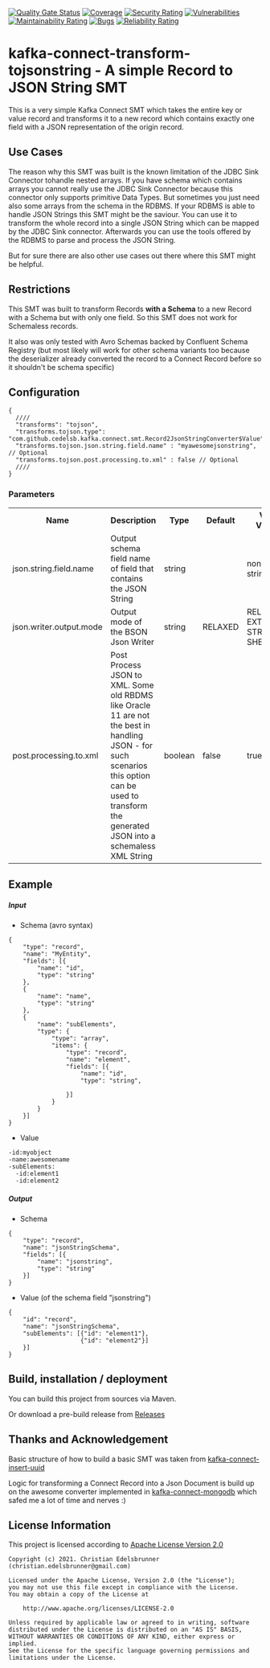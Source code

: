 [![Quality Gate Status](https://sonarcloud.io/api/project_badges/measure?project=an0r0c_kafka-connect-transform-tojsonstring&metric=alert_status)](https://sonarcloud.io/dashboard?id=an0r0c_kafka-connect-transform-tojsonstring)
[![Coverage](https://sonarcloud.io/api/project_badges/measure?project=an0r0c_kafka-connect-transform-tojsonstring&metric=coverage)](https://sonarcloud.io/dashboard?id=an0r0c_kafka-connect-transform-tojsonstring)
[![Security Rating](https://sonarcloud.io/api/project_badges/measure?project=an0r0c_kafka-connect-transform-tojsonstring&metric=security_rating)](https://sonarcloud.io/dashboard?id=an0r0c_kafka-connect-transform-tojsonstring)
[![Vulnerabilities](https://sonarcloud.io/api/project_badges/measure?project=an0r0c_kafka-connect-transform-tojsonstring&metric=vulnerabilities)](https://sonarcloud.io/dashboard?id=an0r0c_kafka-connect-transform-tojsonstring)
[![Maintainability Rating](https://sonarcloud.io/api/project_badges/measure?project=an0r0c_kafka-connect-transform-tojsonstring&metric=sqale_rating)](https://sonarcloud.io/dashboard?id=an0r0c_kafka-connect-transform-tojsonstring)
[![Bugs](https://sonarcloud.io/api/project_badges/measure?project=an0r0c_kafka-connect-transform-tojsonstring&metric=bugs)](https://sonarcloud.io/dashboard?id=an0r0c_kafka-connect-transform-tojsonstring)
[![Reliability Rating](https://sonarcloud.io/api/project_badges/measure?project=an0r0c_kafka-connect-transform-tojsonstring&metric=reliability_rating)](https://sonarcloud.io/dashboard?id=an0r0c_kafka-connect-transform-tojsonstring)

# kafka-connect-transform-tojsonstring - A simple Record to JSON String SMT
This is a very simple Kafka Connect SMT which takes the entire key or value record and transforms it to a new record which contains exactly one field with a JSON representation of the origin record. 

## Use Cases
The reason why this SMT was built is the known limitation of the JDBC Sink Connector tohandle nested arrays. If you have schema which contains arrays you cannot really use the JDBC Sink Connector because this connector only supports primitive Data Types. 
But sometimes you just need also some arrays from the schema in the RDBMS. If your RDBMS is able to handle JSON Strings this SMT might be the saviour. You can use it to transform the whole record into a single JSON String which can be mapped by the JDBC Sink connector. 
Afterwards you can use the tools offered by the RDBMS to parse and process the JSON String.

But for sure there are also other use cases out there where this SMT might be helpful.

## Restrictions
This SMT was built to transform Records **with a Schema** to a new Record with a Schema but with only one field. 
So this SMT does not work for Schemaless records. 

It also was only tested with Avro Schemas backed by Confluent Schema Registry (but most likely will work for other schema variants too because the deserializer already converted the record to a Connect Record before so it shouldn't be schema specific)

## Configuration
```json5
{
  ////
  "transforms": "tojson",
  "transforms.tojson.type": "com.github.cedelsb.kafka.connect.smt.Record2JsonStringConverter$Value",
  "transforms.tojson.json.string.field.name" : "myawesomejsonstring", // Optional 
  "transforms.tojson.post.processing.to.xml" : false // Optional 
  ////
}
```

### Parameters

<table class="data-table"><tbody>
<tr><th>Name</th><th>Description</th><th>Type</th><th>Default</th><th>Valid Values</th><th>Importance</th></tr>
<tr>
<td>json.string.field.name</td>
<td>Output schema field name of field that contains the JSON String</td><td>string</td><td></td><td>non-empty string</td><td>high</td>
</tr>
<tr>
<td>json.writer.output.mode</td>
<td>Output mode of the BSON Json Writer</td><td>string</td><td>RELAXED</td><td>RELAXED, EXTENDED, STRICT or SHELL</td><td>high</td>
</tr>
<tr>
<td>post.processing.to.xml</td>
<td>Post Process JSON to XML. Some old RBDMS like Oracle 11 are not the best in handling JSON - for such scenarios this option can be used to transform the generated JSON into a schemaless XML String</td>
<td>boolean</td><td>false</td><td>true/false</td><td>high</td>
</tr>

</tbody></table>

## Example

##### Input 
* Schema (avro syntax)
```json5
{
	"type": "record",
	"name": "MyEntity",
	"fields": [{
		"name": "id",
		"type": "string"
	},
	{
		"name": "name",
		"type": "string"
	},
	{
		"name": "subElements",
		"type": {
			"type": "array",
			"items": {
				"type": "record",
				"name": "element",
				"fields": [{
					"name": "id",
					"type": "string",
					
				}]
			}
		}
	}]
}
```

* Value 

```
-id:myobject
-name:awesomename
-subElements:
  -id:element1
  -id:element2 
```
##### Output 
* Schema
```json5
{
	"type": "record",
	"name": "jsonStringSchema",
	"fields": [{
		"name": "jsonstring",
		"type": "string"
	}]
}
```
* Value (of the schema field "jsonstring")
```json5
{
	"id": "record",
	"name": "jsonStringSchema",
	"subElements": [{"id": "element1"},
                    {"id": "element2"}]
	}]
} 
```
## Build, installation / deployment
You can build this project from sources via Maven. 

Or download a pre-build release from [Releases](https://github.com/an0r0c/kafka-connect-transform-tojsonstring/releases) 

## Thanks and Acknowledgement
Basic structure of how to build a basic SMT was taken from [kafka-connect-insert-uuid](https://github.com/cjmatta/kafka-connect-insert-uuid)

Logic for transforming a Connect Record into a Json Document is build up on the awesome converter implemented in [kafka-connect-mongodb](https://github.com/hpgrahsl/kafka-connect-mongodb) which safed me a lot of time and nerves :)  

## License Information

This project is licensed according to [Apache License Version 2.0](https://www.apache.org/licenses/LICENSE-2.0)

```
Copyright (c) 2021. Christian Edelsbrunner (christian.edelsbrunner@gmail.com) 

Licensed under the Apache License, Version 2.0 (the "License");
you may not use this file except in compliance with the License.
You may obtain a copy of the License at

    http://www.apache.org/licenses/LICENSE-2.0

Unless required by applicable law or agreed to in writing, software
distributed under the License is distributed on an "AS IS" BASIS,
WITHOUT WARRANTIES OR CONDITIONS OF ANY KIND, either express or implied.
See the License for the specific language governing permissions and
limitations under the License.
